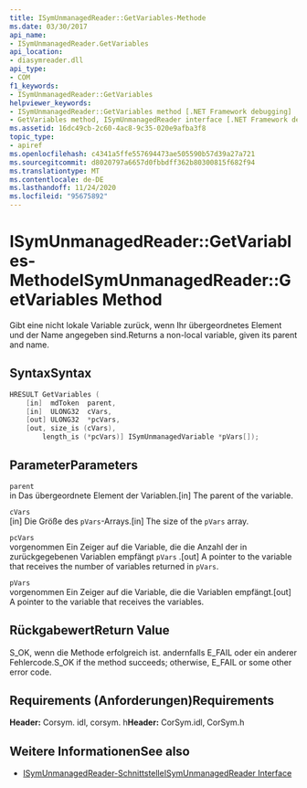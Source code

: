 ```yaml
---
title: ISymUnmanagedReader::GetVariables-Methode
ms.date: 03/30/2017
api_name:
- ISymUnmanagedReader.GetVariables
api_location:
- diasymreader.dll
api_type:
- COM
f1_keywords:
- ISymUnmanagedReader::GetVariables
helpviewer_keywords:
- ISymUnmanagedReader::GetVariables method [.NET Framework debugging]
- GetVariables method, ISymUnmanagedReader interface [.NET Framework debugging]
ms.assetid: 16dc49cb-2c60-4ac8-9c35-020e9afba3f8
topic_type:
- apiref
ms.openlocfilehash: c4341a5ffe557694473ae505590b57d39a27a721
ms.sourcegitcommit: d8020797a6657d0fbbdff362b80300815f682f94
ms.translationtype: MT
ms.contentlocale: de-DE
ms.lasthandoff: 11/24/2020
ms.locfileid: "95675892"
---
```

# <a name="isymunmanagedreadergetvariables-method"></a><span data-ttu-id="84dfb-102">ISymUnmanagedReader::GetVariables-Methode</span><span class="sxs-lookup"><span data-stu-id="84dfb-102">ISymUnmanagedReader::GetVariables Method</span></span>

<span data-ttu-id="84dfb-103">Gibt eine nicht lokale Variable zurück, wenn Ihr übergeordnetes Element und der Name angegeben sind.</span><span class="sxs-lookup"><span data-stu-id="84dfb-103">Returns a non-local variable, given its parent and name.</span></span>  
  
## <a name="syntax"></a><span data-ttu-id="84dfb-104">Syntax</span><span class="sxs-lookup"><span data-stu-id="84dfb-104">Syntax</span></span>  
  
```cpp  
HRESULT GetVariables (  
    [in]  mdToken  parent,  
    [in]  ULONG32  cVars,  
    [out] ULONG32  *pcVars,  
    [out, size_is (cVars),  
        length_is (*pcVars)] ISymUnmanagedVariable *pVars[]);  
```  
  
## <a name="parameters"></a><span data-ttu-id="84dfb-105">Parameter</span><span class="sxs-lookup"><span data-stu-id="84dfb-105">Parameters</span></span>  

 `parent`  
 <span data-ttu-id="84dfb-106">in Das übergeordnete Element der Variablen.</span><span class="sxs-lookup"><span data-stu-id="84dfb-106">[in] The parent of the variable.</span></span>  
  
 `cVars`  
 <span data-ttu-id="84dfb-107">[in] Die Größe des `pVars`-Arrays.</span><span class="sxs-lookup"><span data-stu-id="84dfb-107">[in] The size of the `pVars` array.</span></span>  
  
 `pcVars`  
 <span data-ttu-id="84dfb-108">vorgenommen Ein Zeiger auf die Variable, die die Anzahl der in zurückgegebenen Variablen empfängt `pVars` .</span><span class="sxs-lookup"><span data-stu-id="84dfb-108">[out] A pointer to the variable that receives the number of variables returned in `pVars`.</span></span>  
  
 `pVars`  
 <span data-ttu-id="84dfb-109">vorgenommen Ein Zeiger auf die Variable, die die Variablen empfängt.</span><span class="sxs-lookup"><span data-stu-id="84dfb-109">[out] A pointer to the variable that receives the variables.</span></span>  
  
## <a name="return-value"></a><span data-ttu-id="84dfb-110">Rückgabewert</span><span class="sxs-lookup"><span data-stu-id="84dfb-110">Return Value</span></span>  

 <span data-ttu-id="84dfb-111">S_OK, wenn die Methode erfolgreich ist. andernfalls E_FAIL oder ein anderer Fehlercode.</span><span class="sxs-lookup"><span data-stu-id="84dfb-111">S_OK if the method succeeds; otherwise, E_FAIL or some other error code.</span></span>  
  
## <a name="requirements"></a><span data-ttu-id="84dfb-112">Requirements (Anforderungen)</span><span class="sxs-lookup"><span data-stu-id="84dfb-112">Requirements</span></span>  

 <span data-ttu-id="84dfb-113">**Header:** Corsym. idl, corsym. h</span><span class="sxs-lookup"><span data-stu-id="84dfb-113">**Header:** CorSym.idl, CorSym.h</span></span>  
  
## <a name="see-also"></a><span data-ttu-id="84dfb-114">Weitere Informationen</span><span class="sxs-lookup"><span data-stu-id="84dfb-114">See also</span></span>

- [<span data-ttu-id="84dfb-115">ISymUnmanagedReader-Schnittstelle</span><span class="sxs-lookup"><span data-stu-id="84dfb-115">ISymUnmanagedReader Interface</span></span>](isymunmanagedreader-interface.md)
